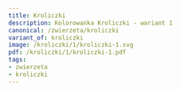 ```yaml
---
title: Kroliczki
description: Kolorowanka Kroliczki - wariant 1
canonical: /zwierzeta/kroliczki
variant_of: kroliczki
image: /kroliczki/1/kroliczki-1.svg
pdf: /kroliczki/1/kroliczki-1.pdf
tags:
- zwierzeta
- kroliczki
---
```

